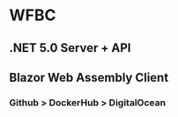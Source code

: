 # WFBC
## .NET 5.0 Server + API

## Blazor Web Assembly Client

### Github > DockerHub > DigitalOcean

